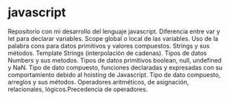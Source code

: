 # javascript
Repositorio con mi desarrollo del lenguaje javascript. Diferencia entre var y let para declarar variables. Scope global o local de las variables. Uso de la palabra cons para datos primitivos y valores compuestos. Strings y sus métodos. Template Strings (interpolación de cadenas). Tipos de datos Numbers y sus metodos. Tipos de datos primitivos boolean, null, undefined y NaN. Tipo de dato compuesto, funciones declaradas y expresadas con su comportamiento debido al hoisting de Javascript. Tipo de dato compuesto, arreglos y sus métodos. Operadores aritméticos, de asignación, relacionales, lógicos.Precedencia de operadores.
